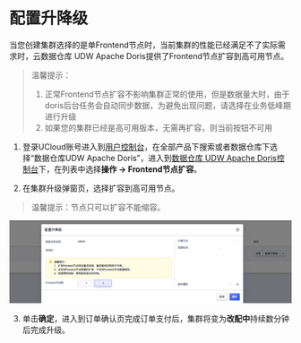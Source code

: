 # 配置升降级

当您创建集群选择的是单Frontend节点时，当前集群的性能已经满足不了实际需求时，云数据仓库 UDW Apache Doris提供了Frontend节点扩容到高可用节点。

<blockquote>
温馨提示：
  <ol>
  <li>正常Frontend节点扩容不影响集群正常的使用，但是数据量大时，由于doris后台任务会自动同步数据，为避免出现问题，请选择在业务低峰期进行升级</li>
  <li>如果您的集群已经是高可用版本，无需再扩容，则当前按钮不可用</li>
  </ol>
</blockquote>


1. 登录UCloud账号进入到[用户控制台](https://passport.ucloud.cn/#login)，在全部产品下搜索或者数据仓库下选择“数据仓库UDW Apache Doris”，进入到[数据仓库 UDW Apache Doris控制台](https://console.ucloud.cn/udw/doris)下，在列表中选择**操作 -> Frontend节点扩容**。

2. 在集群升级弹窗页，选择扩容到高可用节点。

<blockquote>
  温馨提示：节点只可以扩容不能缩容。
</blockquote>


![udoris-resize-fe](../images/udoris-resize-fe.png)

3. 单击**确定**，进入到订单确认页完成订单支付后，集群将变为**改配中**持续数分钟后完成升级。